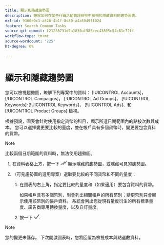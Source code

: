 ```yaml
---
title: 顯示和隱藏趨勢圖
description: 瞭解如何在某些行銷活動管理檢視中檢視和隱藏資料的趨勢圖表。
exl-id: 9360e0c1-a326-4b1f-8c80-a4a5049ff024
feature: Search Common Tasks
source-git-commit: f21283731d7a1830af585cec43805c54c81c72ff
workflow-type: tm+mt
source-wordcount: '225'
ht-degree: 0%

---
```


# 顯示和隱藏趨勢圖

您可以檢視趨勢圖，瞭解下列專案中的資料： [!UICONTROL Accounts]， [!UICONTROL Campaigns]， [!UICONTROL Ad Groups]， [!UICONTROL Keywords]-[!UICONTROL Keywords]， [!UICONTROL Ads]、和 [!UICONTROL Product Groups] 檢視。

根據預設，圖表會針對使用指定貨幣的科目，顯示所選日期範圍內的點按次數與成本。 您可以選擇變更要比較的量度，並在帳戶具有多個貨幣時，變更要包含資料的貨幣。

>[!NOTE]
>
>比較兩個日期範圍的資料時，無法使用趨勢圖。

1. 在資料表格上方，按一下 ![圖表](/help/search-social-commerce/assets/trend-chart.png "圖表") 顯示隱藏的趨勢圖，或隱藏可見的趨勢圖。

1. （可見趨勢圖的選用專案）選取要比較的不同貨幣和不同的量度：

   1. 在圖表的右上角，指定要比較的量度和（如果適用）要包含資料的貨幣。

      如果帳戶具有多個幣別，則會列出相關帳戶的所有幣別；變更幣別只會顯示使用該幣別的帳戶資料。 系統會列出您從現有量度衍生的所有標準量度、廣告商專用轉換量度，以及自訂量度。

   1. 按一下 ![儲存](/help/search-social-commerce/assets/save-checkmark.png "儲存").

>[!NOTE]
>
>您的變更未儲存。 下次開啟圖表時，您將回覆為檢視成本與點選數資料。
